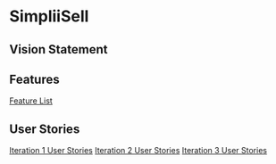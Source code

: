 # SimpliiSell

## Vision Statement

## Features
[Feature List](url)

## User Stories
[Iteration 1 User Stories](url)
[Iteration 2 User Stories](url)
[Iteration 3 User Stories](url)
